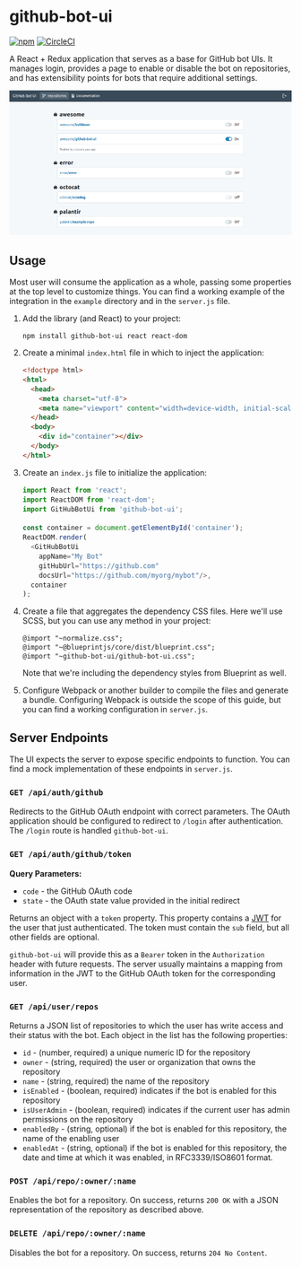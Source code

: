 # github-bot-ui

[![npm](https://img.shields.io/npm/v/github-bot-ui.svg?style=flat-square)]()
[![CircleCI](https://img.shields.io/circleci/project/github/palantir/github-bot-ui/master.svg?style=flat-square)]()

A React + Redux application that serves as a base for GitHub bot UIs. It
manages login, provides a page to enable or disable the bot on repositories,
and has extensibility points for bots that require additional settings.

![Screenshot of GitHub Bot UI](/github-bot-ui.png)

## Usage

Most user will consume the application as a whole, passing some properties at
the top level to customize things. You can find a working example of the
integration in the `example` directory and in the `server.js` file.

1. Add the library (and React) to your project:


   ```
   npm install github-bot-ui react react-dom
   ```

2. Create a minimal `index.html` file in which to inject the application:


   ```html
   <!doctype html>
   <html>
     <head>
       <meta charset="utf-8">
       <meta name="viewport" content="width=device-width, initial-scale=1">
     </head>
     <body>
       <div id="container"></div>
     </body>
   </html>
   ```

3. Create an `index.js` file to initialize the application:


   ```js
   import React from 'react';
   import ReactDOM from 'react-dom';
   import GitHubBotUi from 'github-bot-ui';

   const container = document.getElementById('container');
   ReactDOM.render(
     <GitHubBotUi
       appName="My Bot"
       gitHubUrl="https://github.com"
       docsUrl="https://github.com/myorg/mybot"/>,
     container
   );
   ```

4. Create a file that aggregates the dependency CSS files. Here we'll use SCSS,
   but you can use any method in your project:


   ```
   @import "~normalize.css";
   @import "~@blueprintjs/core/dist/blueprint.css";
   @import "~github-bot-ui/github-bot-ui.css";
   ```

   Note that we're including the dependency styles from Blueprint as well.

5. Configure Webpack or another builder to compile the files and generate a
   bundle. Configuring Webpack is outside the scope of this guide, but you can
   find a working configuration in `server.js`.


## Server Endpoints

The UI expects the server to expose specific endpoints to function. You can
find a mock implementation of these endpoints in `server.js`.

### `GET /api/auth/github`

Redirects to the GitHub OAuth endpoint with correct parameters. The OAuth
application should be configured to redirect to `/login` after authentication.
The `/login` route is handled `github-bot-ui`.

### `GET /api/auth/github/token`

**Query Parameters:**

- `code` - the GitHub OAuth code
- `state` - the OAuth state value provided in the initial redirect

Returns an object with a `token` property. This property contains a 
[JWT](https://jwt.io/) for the user that just authenticated. The
token must contain the `sub` field, but all other fields are optional.

`github-bot-ui` will provide this as a `Bearer` token in the `Authorization`
header with future requests. The server usually maintains a mapping from
information in the JWT to the GitHub OAuth token for the corresponding user.

### `GET /api/user/repos`

Returns a JSON list of repositories to which the user has write access and
their status with the bot. Each object in the list has the following
properties:

- `id` - (number, required) a unique numeric ID for the repository
- `owner` - (string, required) the user or organization that owns the
  repository
- `name` - (string, required) the name of the repository
- `isEnabled` - (boolean, required) indicates if the bot is enabled for this
  repository
- `isUserAdmin` - (boolean, required) indicates if the current user has admin
  permissions on the repository
- `enabledBy` - (string, optional) if the bot is enabled for this repository,
  the name of the enabling user
- `enabledAt` - (string, optional) if the bot is enabled for this repository,
  the date and time at which it was enabled, in RFC3339/ISO8601 format.

### `POST /api/repo/:owner/:name`

Enables the bot for a repository. On success, returns `200 OK` with a JSON
representation of the repository as described above.

### `DELETE /api/repo/:owner/:name`

Disables the bot for a repository. On success, returns `204 No Content`.
